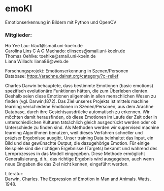 # emoKI
Emotionserkennung in Bildern mit Python und OpenCV


<h3>Mitglieder:</h3>
Ho Yee Lau: hlau1@smail.uni-koeln.de<br>
Carolina Lins C A C Machado: clinscos@smail.uni-koeln.de<br>
Thomas Oehlke: toehlke@smail.uni-koeln.de<br>
Liana Willach: liana86@web.de<br>


Forschungsprojekt: Emotionserkennung in Szenen/Personen<br>
Database: https://arachne.dainst.org/category/?c=relief<br>


Charles Darwin behauptete, dass bestimmte Emotionen (basic emotions) spezifisch evolutionäre Funktionen hätten, die zum Überleben dienten. Deshalb seien diese Emotionen allgemein in allen menschlichen Wesen zu finden (vgl. Darwin,1872).
Das Ziel unseres Projekts ist mittels machine learning verschiedene Emotionen in Szenen/Personen, aus dem Arachne Database, durch ihre Gesichtsausdrücke automatisch zu erkennen. Wir möchten damit herausfinden, ob diese Emotionen im Laufe der Zeit oder in unterschiedlichen Kulturen tatsächlich gleich ausgedrückt werden oder ob Unterschiede zu finden sind.
Als Methoden werden wir supervised machine learning Algorithmen benutzen, weil dieses Verfahren schneller und präziser Ergebnisse ausgibt. Unser training Data beinhaltet das Input, ein Bild und das gewünschte Output, die dazugehörige Emotion.
Für einige Beispiele sind die richtigen Ergebnisse (Targets) bekannt und während des Lernprozesses in das Modell eingegeben. Diese Methode ermöglicht Generalisierung, d.h.,  das richtige Ergebnis wird ausgegeben, auch wenn neue Eingaben die das Ziel nicht kennen, eingeführt werden.


Literatur:<br>
Darwin, Charles. The Expression of Emotion in Man and Animals. Watts, 1948.


